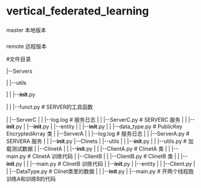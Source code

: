 # vertical_federated_learning

###
master 本地版本

###
remote 远程版本


#文件目录

   |--Servers
   
   |   |--utils
   
   |   |   |--__init__.py
   
   |   |   |--funct.py 								 # SERVER的工具函数
   
   |   |--ServerC
   |   |   |--log.log 									# 服务日志
   |   |   |--ServerC.py							  # SERVERC 服务 
   |   |   |--__init__.py
   |   |--__init__.py
   |   |--entity
   |   |   |--__init__.py
   |   |   |--data_type.py 						 # PublicKey EncryptedArray 类
   |   |--ServerA
   |   |   |--log.log  									# 服务日志
   |   |   |--ServerA.py 							  # SERVERA 服务 
   |   |   |--__init__.py
   |--Clinets
   |   |--utils
   |   |   |--__init__.py
   |   |   |--utils.py  								   # 加载测试数据
   |   |--ClinetA
   |   |   |--__init__.py
   |   |   |--ClientA.py								# ClinetA 类
   |   |   |--main.py									# ClinetA 训练代码
   |   |--ClientB
   |   |   |--ClientB.py								# ClinetB 类
   |   |   |--__init__.py
   |   |   |--main.py									# ClinetB 训练代码
   |   |--__init__.py
   |   |--entity
   |   |   |--Client.py
   |   |   |--DataType.py							 # Clinet类里的数据
   |   |   |--__init__.py
   |   |--main.py							 			  # 开两个线程跑训练A和训练B的代码
